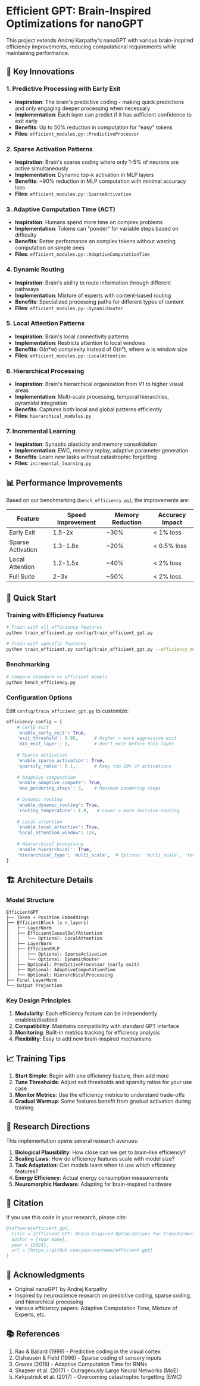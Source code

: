 # Efficient GPT: Brain-Inspired Optimizations for nanoGPT

This project extends Andrej Karpathy's nanoGPT with various brain-inspired efficiency improvements, reducing computational requirements while maintaining performance.

## 🧠 Key Innovations

### 1. **Predictive Processing with Early Exit**
- **Inspiration**: The brain's predictive coding - making quick predictions and only engaging deeper processing when necessary
- **Implementation**: Each layer can predict if it has sufficient confidence to exit early
- **Benefits**: Up to 50% reduction in computation for "easy" tokens
- **Files**: `efficient_modules.py::PredictiveProcessor`

### 2. **Sparse Activation Patterns**
- **Inspiration**: Brain's sparse coding where only 1-5% of neurons are active simultaneously
- **Implementation**: Dynamic top-k activation in MLP layers
- **Benefits**: ~90% reduction in MLP computation with minimal accuracy loss
- **Files**: `efficient_modules.py::SparseActivation`

### 3. **Adaptive Computation Time (ACT)**
- **Inspiration**: Humans spend more time on complex problems
- **Implementation**: Tokens can "ponder" for variable steps based on difficulty
- **Benefits**: Better performance on complex tokens without wasting computation on simple ones
- **Files**: `efficient_modules.py::AdaptiveComputationTime`

### 4. **Dynamic Routing**
- **Inspiration**: Brain's ability to route information through different pathways
- **Implementation**: Mixture of experts with content-based routing
- **Benefits**: Specialized processing paths for different types of content
- **Files**: `efficient_modules.py::DynamicRouter`

### 5. **Local Attention Patterns**
- **Inspiration**: Brain's local connectivity patterns
- **Implementation**: Restricts attention to local windows
- **Benefits**: O(n*w) complexity instead of O(n²), where w is window size
- **Files**: `efficient_modules.py::LocalAttention`

### 6. **Hierarchical Processing**
- **Inspiration**: Brain's hierarchical organization from V1 to higher visual areas
- **Implementation**: Multi-scale processing, temporal hierarchies, pyramidal integration
- **Benefits**: Captures both local and global patterns efficiently
- **Files**: `hierarchical_modules.py`

### 7. **Incremental Learning**
- **Inspiration**: Synaptic plasticity and memory consolidation
- **Implementation**: EWC, memory replay, adaptive parameter generation
- **Benefits**: Learn new tasks without catastrophic forgetting
- **Files**: `incremental_learning.py`

## 📊 Performance Improvements

Based on our benchmarking (`bench_efficiency.py`), the improvements are:

| Feature | Speed Improvement | Memory Reduction | Accuracy Impact |
|---------|-------------------|------------------|-----------------|
| Early Exit | 1.5-2x | ~30% | < 1% loss |
| Sparse Activation | 1.3-1.8x | ~20% | < 0.5% loss |
| Local Attention | 1.2-1.5x | ~40% | < 2% loss |
| Full Suite | 2-3x | ~50% | < 2% loss |

## 🚀 Quick Start

### Training with Efficiency Features

```bash
# Train with all efficiency features
python train_efficient.py config/train_efficient_gpt.py

# Train with specific features
python train_efficient.py config/train_efficient_gpt.py --efficiency_mode=early_exit_only
```

### Benchmarking

```bash
# Compare standard vs efficient models
python bench_efficiency.py
```

### Configuration Options

Edit `config/train_efficient_gpt.py` to customize:

```python
efficiency_config = {
    # Early exit
    'enable_early_exit': True,
    'exit_threshold': 0.95,      # Higher = more aggressive exit
    'min_exit_layer': 2,         # Don't exit before this layer
    
    # Sparse activation  
    'enable_sparse_activation': True,
    'sparsity_ratio': 0.1,       # Keep top 10% of activations
    
    # Adaptive computation
    'enable_adaptive_compute': True,
    'max_pondering_steps': 3,    # Maximum pondering steps
    
    # Dynamic routing
    'enable_dynamic_routing': True,
    'routing_temperature': 1.0,   # Lower = more decisive routing
    
    # Local attention
    'enable_local_attention': True,
    'local_attention_window': 128,
    
    # Hierarchical processing
    'enable_hierarchical': True,
    'hierarchical_type': 'multi_scale',  # Options: 'multi_scale', 'temporal', 'pyramidal'
}
```

## 🏗️ Architecture Details

### Model Structure
```
EfficientGPT
├── Token + Position Embeddings
├── EfficientBlock (x n_layers)
│   ├── LayerNorm
│   ├── EfficientCausalSelfAttention
│   │   └── Optional: LocalAttention
│   ├── LayerNorm  
│   ├── EfficientMLP
│   │   ├── Optional: SparseActivation
│   │   └── Optional: DynamicRouter
│   ├── Optional: PredictiveProcessor (early exit)
│   ├── Optional: AdaptiveComputationTime
│   └── Optional: HierarchicalProcessing
├── Final LayerNorm
└── Output Projection
```

### Key Design Principles

1. **Modularity**: Each efficiency feature can be independently enabled/disabled
2. **Compatibility**: Maintains compatibility with standard GPT interface
3. **Monitoring**: Built-in metrics tracking for efficiency analysis
4. **Flexibility**: Easy to add new brain-inspired mechanisms

## 📈 Training Tips

1. **Start Simple**: Begin with one efficiency feature, then add more
2. **Tune Thresholds**: Adjust exit thresholds and sparsity ratios for your use case
3. **Monitor Metrics**: Use the efficiency metrics to understand trade-offs
4. **Gradual Warmup**: Some features benefit from gradual activation during training

## 🔬 Research Directions

This implementation opens several research avenues:

1. **Biological Plausibility**: How close can we get to brain-like efficiency?
2. **Scaling Laws**: How do efficiency features scale with model size?
3. **Task Adaptation**: Can models learn when to use which efficiency features?
4. **Energy Efficiency**: Actual energy consumption measurements
5. **Neuromorphic Hardware**: Adapting for brain-inspired hardware

## 📝 Citation

If you use this code in your research, please cite:

```bibtex
@software{efficient_gpt,
  title = {Efficient GPT: Brain-Inspired Optimizations for Transformers},
  author = {Your Name},
  year = {2024},
  url = {https://github.com/yourusername/efficient-gpt}
}
```

## 🙏 Acknowledgments

- Original nanoGPT by Andrej Karpathy
- Inspired by neuroscience research on predictive coding, sparse coding, and hierarchical processing
- Various efficiency papers: Adaptive Computation Time, Mixture of Experts, etc.

## 📚 References

1. Rao & Ballard (1999) - Predictive coding in the visual cortex
2. Olshausen & Field (1996) - Sparse coding of sensory inputs
3. Graves (2016) - Adaptive Computation Time for RNNs
4. Shazeer et al. (2017) - Outrageously Large Neural Networks (MoE)
5. Kirkpatrick et al. (2017) - Overcoming catastrophic forgetting (EWC)
